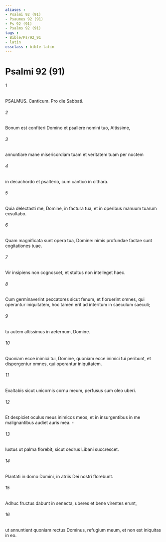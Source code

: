 ```yaml
---
aliases : 
- Psalmi 92 (91)
- Psaumes 92 (91)
- Ps 92 (91)
- Psalms 92 (91)
tags : 
- Bible/Ps/92_91
- latin
cssclass : bible-latin
---
```


# Psalmi 92 (91)

###### 1
PSALMUS. Canticum. Pro die Sabbati.
###### 2
Bonum est confiteri Domino et psallere nomini tuo, Altissime,
###### 3
annuntiare mane misericordiam tuam et veritatem tuam per noctem
###### 4
in decachordo et psalterio, cum cantico in cithara.
###### 5
Quia delectasti me, Domine, in factura tua, et in operibus manuum tuarum exsultabo.
###### 6
Quam magnificata sunt opera tua, Domine: nimis profundae factae sunt cogitationes tuae.
###### 7
Vir insipiens non cognoscet, et stultus non intelleget haec.
###### 8
Cum germinaverint peccatores sicut fenum, et floruerint omnes, qui operantur iniquitatem, hoc tamen erit ad interitum in saeculum saeculi;
###### 9
tu autem altissimus in aeternum, Domine.
###### 10
Quoniam ecce inimici tui, Domine, quoniam ecce inimici tui peribunt, et dispergentur omnes, qui operantur iniquitatem.
###### 11
Exaltabis sicut unicornis cornu meum, perfusus sum oleo uberi.
###### 12
Et despiciet oculus meus inimicos meos, et in insurgentibus in me malignantibus audiet auris mea. -
###### 13
Iustus ut palma florebit, sicut cedrus Libani succrescet.
###### 14
Plantati in domo Domini, in atriis Dei nostri florebunt.
###### 15
Adhuc fructus dabunt in senecta, uberes et bene virentes erunt,
###### 16
ut annuntient quoniam rectus Dominus, refugium meum, et non est iniquitas in eo.
